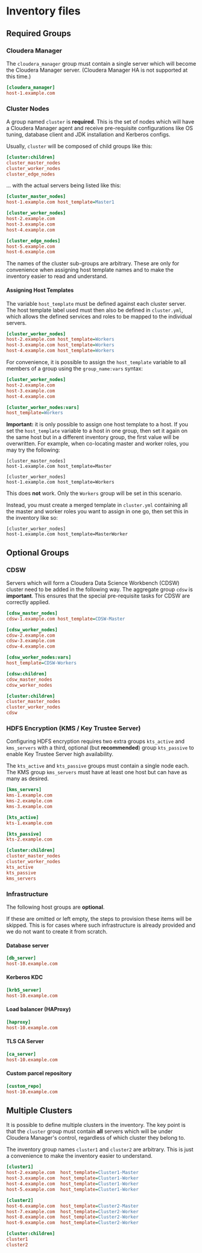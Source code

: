 # Inventory files

## Required Groups

### Cloudera Manager

The `cloudera_manager` group must contain a single server which will become the Cloudera Manager server. (Cloudera Manager HA is not supported at this time.)

```ini
[cloudera_manager]
host-1.example.com
```

### Cluster Nodes

A group named `cluster` is **required**. This is the set of nodes which will have a Cloudera Manager agent and receive pre-requisite configurations like OS tuning, database client and JDK installation and Kerberos configs. 

Usually, `cluster` will be composed of child groups like this:

```ini
[cluster:children]
cluster_master_nodes
cluster_worker_nodes
cluster_edge_nodes
```

... with the actual servers being listed like this:

```ini
[cluster_master_nodes]
host-1.example.com host_template=Master1

[cluster_worker_nodes]
host-2.example.com
host-3.example.com
host-4.example.com

[cluster_edge_nodes]
host-5.example.com
host-6.example.com
```

The names of the cluster sub-groups are arbitrary. These are only for convenience when assigning host template names and to make the inventory easier to read and understand. 

#### Assigning Host Templates

The variable `host_template` must be defined against each cluster server. The host template label used must then also be defined in `cluster.yml`, which allows the defined services and roles to be mapped to the individual servers.

```ini
[cluster_worker_nodes]
host-2.example.com host_template=Workers
host-3.example.com host_template=Workers
host-4.example.com host_template=Workers
```

For convenience, it is possible to assign the `host_template` variable to all members of a group using the `group_name:vars` syntax:

```ini
[cluster_worker_nodes]
host-2.example.com
host-3.example.com
host-4.example.com

[cluster_worker_nodes:vars]
host_template=Workers
```

**Important:** it is only possible to assign one host template to a host. If you set the `host_template` variable to a host in one group, then set it again on the same host but in a different inventory group, the first value will be overwritten. For example, when co-locating master and worker roles, you may try the following:

```
[cluster_master_nodes]
host-1.example.com host_template=Master

[cluster_worker_nodes]
host-1.example.com host_template=Workers
```

This does **not** work. Only the `Workers` group will be set in this scenario.

Instead, you must create a merged template in `cluster.yml` containing all the master and worker roles you want to assign in one go, then set this in the inventory like so:

```
[cluster_worker_nodes]
host-1.example.com host_template=MasterWorker
```

## Optional Groups

### CDSW

Servers which will form a Cloudera Data Science Workbench (CDSW) cluster need to be added in the following way. The aggregate group `cdsw` is **important**. This ensures that the special pre-requisite tasks for CDSW are correctly applied.

```ini
[cdsw_master_nodes]
cdsw-1.example.com host_template=CDSW-Master

[cdsw_worker_nodes]
cdsw-2.example.com
cdsw-3.example.com
cdsw-4.example.com

[cdsw_worker_nodes:vars]
host_template=CDSW-Workers

[cdsw:children]
cdsw_master_nodes
cdsw_worker_nodes

[cluster:children]
cluster_master_nodes
cluster_worker_nodes
cdsw
```

### HDFS Encryption (KMS / Key Trustee Server)

Configuring HDFS encryption requires two extra groups `kts_active` and `kms_servers` with a third, optional (but **recommended**) group `kts_passive` to enable Key Trustee Server high availability. 

The `kts_active` and `kts_passive` groups must contain a single node each. The KMS group `kms_servers` must have at least one host but can have as many as desired. 

```ini
[kms_servers]
kms-1.example.com
kms-2.example.com
kms-3.example.com

[kts_active]
kts-1.example.com

[kts_passive]
kts-2.example.com

[cluster:children]
cluster_master_nodes
cluster_worker_nodes
kts_active
kts_passive
kms_servers
```

### Infrastructure

The following host groups are **optional**.

If these are omitted or left empty, the steps to provision these items will be skipped. This is for cases where such infrastructure is already provided and we do not want to create it from scratch.

#### Database server

```ini
[db_server]
host-10.example.com
```

#### Kerberos KDC

```ini
[krb5_server]
host-10.example.com
```

#### Load balancer (HAProxy)

```ini
[haproxy]
host-10.example.com
```

#### TLS CA Server

```ini
[ca_server]
host-10.example.com
```

#### Custom parcel repository

```ini
[custom_repo]
host-10.example.com
```

## Multiple Clusters

It is possible to define multiple clusters in the inventory. The key point is that the `cluster` group must contain **all** servers which will be under Cloudera Manager's control, regardless of which cluster they belong to. 


The inventory group names `cluster1` and `cluster2` are arbitrary. This is just a convenience to make the inventory easier to understand. 

```ini
[cluster1]
host-2.example.com  host_template=Cluster1-Master
host-3.example.com  host_template=Cluster1-Worker
host-4.example.com  host_template=Cluster1-Worker
host-5.example.com  host_template=Cluster1-Worker

[cluster2]
host-6.example.com  host_template=Cluster2-Master
host-7.example.com  host_template=Cluster2-Worker
host-8.example.com  host_template=Cluster2-Worker
host-9.example.com  host_template=Cluster2-Worker

[cluster:children]
cluster1
cluster2
```